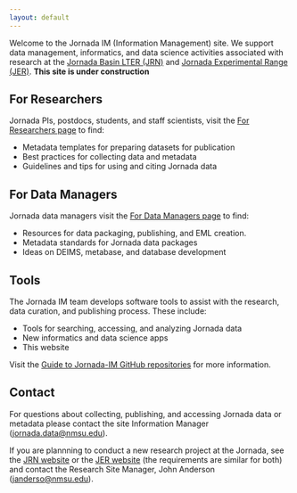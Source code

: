 ```yaml
---
layout: default
---
```


Welcome to the Jornada IM (Information Management) site. We support data management, informatics, and data science activities associated with research at the [Jornada Basin LTER (JRN)](https://lter.jornada.nmsu.edu) and [Jornada Experimental Range (JER)](https://jornada.nmsu.edu). **This site is under construction**

## For Researchers

Jornada PIs, postdocs, students, and staff scientists, visit the [For Researchers page](https://jornada-im.github.io/researcher_info) to find:

- Metadata templates for preparing datasets for publication
- Best practices for collecting data and metadata
- Guidelines and tips for using and citing Jornada data

## For Data Managers 

Jornada data managers visit the [For Data Managers page](https://jornada-im.github.io/im_info) to find:

- Resources for data packaging, publishing, and EML creation.
- Metadata standards for Jornada data packages
- Ideas on DEIMS, metabase, and database development

## Tools

The Jornada IM team develops software tools to assist with the research, data curation, and publishing process. These include:

- Tools for searching, accessing, and analyzing Jornada data
- New informatics and data science apps
- This website

Visit the [Guide to Jornada-IM GitHub repositories](https://github.com/jornada-im/jornada-im-repository-index) for more information.

## Contact

For questions about collecting, publishing, and accessing Jornada data or metadata please contact the site Information Manager (<jornada.data@nmsu.edu>).

If you are plannning to conduct a new research project at the Jornada, see the [JRN website](https://lter.jornada.nmsu.edu/for-researchers) or the [JER website](https://jornada.nmsu.edu/ltar/data/documentation) (the requirements are similar for both) and contact the Research Site Manager, John Anderson (<janderso@nmsu.edu>).
